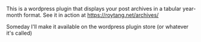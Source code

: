 This is a wordpress plugin that displays your post archives in a tabular year-month format. See it in action at https://roytang.net/archives/

Someday I'll make it available on the wordpress plugin store (or whatever it's called)
